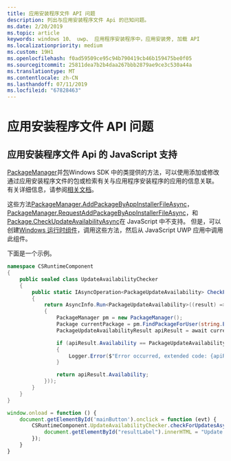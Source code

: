 ```yaml
---
title: 应用安装程序文件 API 问题
description: 列出与应用安装程序文件 Api 的已知问题。
ms.date: 2/20/2019
ms.topic: article
keywords: windows 10、 uwp、 应用程序安装程序中，应用安装旁, 加载 API
ms.localizationpriority: medium
ms.custom: 19H1
ms.openlocfilehash: f0ad59509ce95c94b790419cb46b159475be0f05
ms.sourcegitcommit: 25811dea7b2b4daa267bbb2879ae9ce3c530a44a
ms.translationtype: MT
ms.contentlocale: zh-CN
ms.lasthandoff: 07/11/2019
ms.locfileid: "67828463"
---
```

# <a name="app-installer-file-api-issues"></a>应用安装程序文件 API 问题

## <a name="javascript-support-for-app-installer-file-apis"></a>应用安装程序文件 Api 的 JavaScript 支持

[PackageManager](https://docs.microsoft.com/uwp/api/windows.management.deployment.packagemanager)并[包](https://docs.microsoft.com/uwp/api/windows.applicationmodel.package)Windows SDK 中的类提供的方法，可以使用添加或修改通过应用安装程序文件的包或检索有关与应用程序安装程序的应用的信息关联。 有关详细信息，请参阅[相关文档](app-installer-documentation.md)。

这些方法[PackageManager.AddPackageByAppInstallerFileAsync](https://docs.microsoft.com/uwp/api/windows.management.deployment.packagemanager.addpackagebyappinstallerfileasync)， [PackageManager.RequestAddPackageByAppInstallerFileAsync](https://docs.microsoft.com/uwp/api/windows.management.deployment.packagemanager.requestaddpackagebyappinstallerfileasync)，和[Package.CheckUpdateAvailabilityAsync](https://docs.microsoft.com/uwp/api/windows.applicationmodel.package.checkupdateavailabilityasync)在 JavaScript 中不支持。 但是，可以创建[Windows 运行时组件](https://docs.microsoft.com/windows/uwp/winrt-components/walkthrough-creating-a-simple-windows-runtime-component-and-calling-it-from-javascript)，调用这些方法，然后从 JavaScript UWP 应用中调用此组件。

下面是一个示例。

```csharp
namespace CSRuntimeComponent
{
    public sealed class UpdateAvailabilityChecker
    {
        public static IAsyncOperation<PackageUpdateAvailability> CheckForUpdatesAsync()
        {
            return AsyncInfo.Run<PackageUpdateAvailability>((result) => Task.Run<PackageUpdateAvailability>(async () =>
            {
                PackageManager pm = new PackageManager();
                Package currentPackage = pm.FindPackageForUser(string.Empty, Package.Current.Id.FullName);
                PackageUpdateAvailabilityResult apiResult = await currentPackage.CheckUpdateAvailabilityAsync();

                if (apiResult.Availability == PackageUpdateAvailability.Error)
                {
                    Logger.Error($"Error occurred, extended code: {apiResult.ExtendedError}");
                }

                return apiResult.Availability;
            }));
        }
    }
}
```

```javascript
window.onload = function () {
    document.getElementById('mainButton').onclick = function (evt) {
        CSRuntimeComponent.UpdateAvailabilityChecker.checkForUpdatesAsync().done(function (result) {
            document.getElementById("resultLabel").innerHTML = "Update availability result:" + result;
        });
    }
}
```

